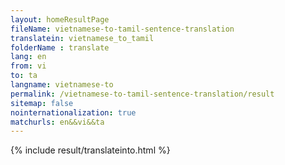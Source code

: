 ```yaml
---
layout: homeResultPage
fileName: vietnamese-to-tamil-sentence-translation
translatein: vietnamese_to_tamil
folderName : translate
lang: en
from: vi
to: ta
langname: vietnamese-to
permalink: /vietnamese-to-tamil-sentence-translation/result
sitemap: false
nointernationalization: true
matchurls: en&&vi&&ta
---
```

{% include result/translateinto.html %}

<script src="/js/result/translation.js" data-foldername="{{page.folderName}}" data-lang="{{page.lang}}"></script>
